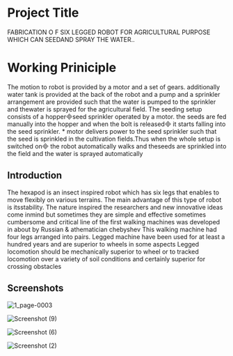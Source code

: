 
# Project Title

FABRICATION O F SIX LEGGED ROBOT FOR AGRICULTURAL PURPOSE WHICH CAN SEEDAND SPRAY THE WATER..

# Working Priniciple
The motion to robot is provided by a motor and a set of gears. additionally water tank is provided at the back of the robot and a pump and a sprinkler arrangement are provided such that the water is pumped to the sprinkler and thewater is sprayed for the agricultural field. The seeding setup consists of a hopperseed sprinkler operated by a motor. the seeds are fed manually into the hopper and when the bolt is released it starts falling into the seed sprinkler. * motor delivers power to the seed sprinkler such that the seed is sprinkled in the cultivation fields.Thus when the whole setup is switched on the robot automatically walks and theseeds are sprinkled into the field and the water is sprayed automatically


## Introduction
The hexapod is an insect inspired robot which has six legs that enables to move flexibly on various terrains. The main advantage of this type of robot is itsstability. The nature inspired the researchers and new innovative ideas come inmind but sometimes they are simple and effective sometimes cumbersome and critical line of the first walking machines was developed in about by Russian & athematician chebyshev   This  walking machine had four legs arranged into pairs. Legged machine have been used for at least a hundred years and are superior to wheels in some aspects
Legged locomotion should be mechanically superior to wheel or to
tracked locomotion over a variety of soil conditions and certainly superior for crossing obstacles



## Screenshots

![1_page-0003](https://github.com/user-attachments/assets/a80946b7-de94-4b74-9cb5-40ef8c852e0b)


![Screenshot (9)](https://github.com/user-attachments/assets/58ea283c-0422-4881-a3b6-2d89a1d0ca55)


![Screenshot (6)](https://github.com/user-attachments/assets/f68aa58d-a814-4eb0-a30f-ae56a15b9f63)

![Screenshot (2)](https://github.com/user-attachments/assets/283beefa-f87f-4c88-bd50-0d9fc2a27d26)
